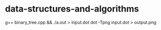 # data-structures-and-algorithms

g++ binary_tree.cpp && ./a.out > input.dot
dot -Tpng input.dot > output.png